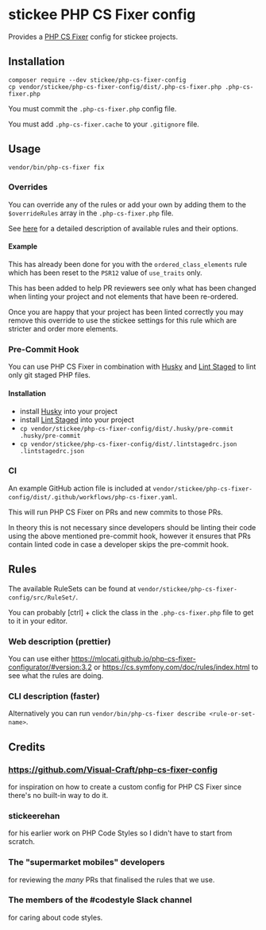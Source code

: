 # stickee PHP CS Fixer config

Provides a [PHP CS Fixer](https://github.com/FriendsOfPHP/PHP-CS-Fixer) config for stickee projects.

## Installation

```shell
composer require --dev stickee/php-cs-fixer-config
cp vendor/stickee/php-cs-fixer-config/dist/.php-cs-fixer.php .php-cs-fixer.php
```

You must commit the `.php-cs-fixer.php` config file.

You must add `.php-cs-fixer.cache` to your `.gitignore` file.


## Usage

```shell
vendor/bin/php-cs-fixer fix
```

### Overrides

You can override any of the rules or add your own by adding them to the `$overrideRules` array in the `.php-cs-fixer.php` file.

See [here](https://mlocati.github.io/php-cs-fixer-configurator) for a detailed description of available rules and their options.

#### Example

This has already been done for you with the `ordered_class_elements` rule which has been reset to the `PSR12` value of `use_traits` only. 

This has been added to help PR reviewers see only what has been changed when linting your project and not elements that have been re-ordered.

Once you are happy that your project has been linted correctly you may remove this override to use the stickee settings for this rule which are stricter and order more elements.

### Pre-Commit Hook

You can use PHP CS Fixer in combination with [Husky](https://typicode.github.io/husky/) and [Lint Staged](https://github.com/okonet/lint-staged) to lint only git staged PHP files.

#### Installation

- install [Husky](https://typicode.github.io/husky/#/?id=automatic-recommended) into your project
- install [Lint Staged](https://github.com/okonet/lint-staged#installation-and-setup) into your project
- `cp vendor/stickee/php-cs-fixer-config/dist/.husky/pre-commit .husky/pre-commit`
- `cp vendor/stickee/php-cs-fixer-config/dist/.lintstagedrc.json .lintstagedrc.json`


### CI

An example GitHub action file is included at `vendor/stickee/php-cs-fixer-config/dist/.github/workflows/php-cs-fixer.yaml`.

This will run PHP CS Fixer on PRs and new commits to those PRs.

In theory this is not necessary since developers should be linting their code using the above mentioned pre-commit hook, however it ensures that PRs contain linted code in case a developer skips the pre-commit hook.

## Rules

The available RuleSets can be found at `vendor/stickee/php-cs-fixer-config/src/RuleSet/`.

You can probably \[ctrl\] + click the class in the `.php-cs-fixer.php` file to get to it in your editor.

### Web description (prettier)

You can use either https://mlocati.github.io/php-cs-fixer-configurator/#version:3.2 or https://cs.symfony.com/doc/rules/index.html to see what the rules are doing.

### CLI description (faster)

Alternatively you can run `vendor/bin/php-cs-fixer describe <rule-or-set-name>`.

## Credits

### https://github.com/Visual-Craft/php-cs-fixer-config 

for inspiration on how to create a custom config for PHP CS Fixer since there's no built-in way to do it.

### stickeerehan

for his earlier work on PHP Code Styles so I didn't have to start from scratch.

### The "supermarket mobiles" developers

for reviewing the _many_ PRs that finalised the rules that we use.

### The members of the #codestyle Slack channel

for caring about code styles.